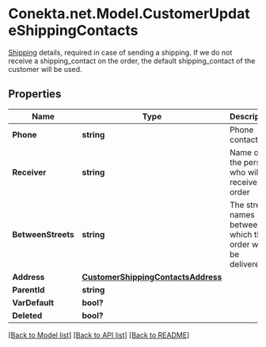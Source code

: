 # Conekta.net.Model.CustomerUpdateShippingContacts
[Shipping](https://developers.conekta.com/v2.1.0/reference/createcustomershippingcontacts) details, required in case of sending a shipping. If we do not receive a shipping_contact on the order, the default shipping_contact of the customer will be used.

## Properties

Name | Type | Description | Notes
------------ | ------------- | ------------- | -------------
**Phone** | **string** | Phone contact | [optional] 
**Receiver** | **string** | Name of the person who will receive the order | [optional] 
**BetweenStreets** | **string** | The street names between which the order will be delivered. | [optional] 
**Address** | [**CustomerShippingContactsAddress**](CustomerShippingContactsAddress.md) |  | [optional] 
**ParentId** | **string** |  | [optional] 
**VarDefault** | **bool?** |  | [optional] 
**Deleted** | **bool?** |  | [optional] 

[[Back to Model list]](../README.md#documentation-for-models) [[Back to API list]](../README.md#documentation-for-api-endpoints) [[Back to README]](../README.md)


